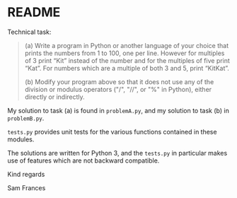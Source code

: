 README
==========================
Technical task:
> (a) Write a program in Python or another language of your choice that 
> prints the numbers from 1 to 100, one per line.  However for multiples 
> of 3 print “Kit” instead of the number and for the multiples of five 
> print “Kat”.  For numbers which are a multiple of both 3 and 5, print 
> “KitKat”.
>     
> (b) Modify your program above so that it does not use any of the division or
> modulus operators ("/", "//", or "%" in Python), either directly or
> indirectly.

My solution to task (a) is found in `problemA.py`, and my solution to task (b)
in `problemB.py`.

`tests.py` provides unit tests for the various functions contained in these
modules.

The solutions are written for Python 3, and the `tests.py` in particular makes
use of features which are not backward compatible.

Kind regards

Sam Frances
